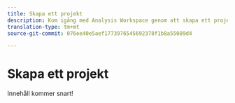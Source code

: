 ```yaml
---
title: Skapa ett projekt
description: Kom igång med Analysis Workspace genom att skapa ett projekt.
translation-type: tm+mt
source-git-commit: 076ee40e5aef1773976545692378f1b8a55089d4

---
```



# Skapa ett projekt

Innehåll kommer snart!